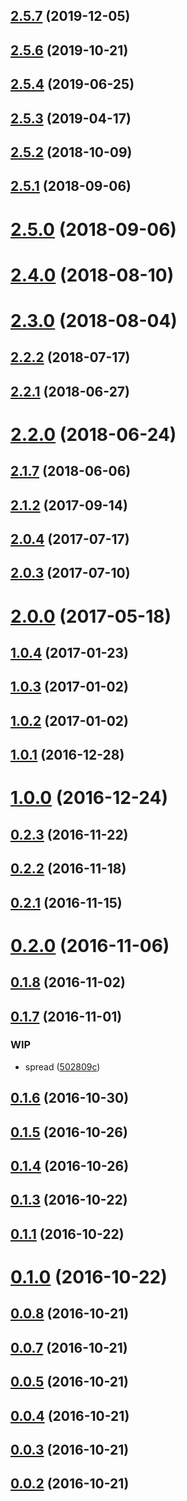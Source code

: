 ## [2.5.7](https://github.com/dollarshaveclub/shave/compare/2.5.6...2.5.7) (2019-12-05)




## [2.5.6](https://github.com/dollarshaveclub/shave/compare/2.5.4...2.5.6) (2019-10-21)




## [2.5.4](https://github.com/dollarshaveclub/shave/compare/2.5.3...2.5.4) (2019-06-25)




## [2.5.3](https://github.com/dollarshaveclub/shave/compare/2.5.2...2.5.3) (2019-04-17)




## [2.5.2](https://github.com/dollarshaveclub/shave/compare/2.5.1...2.5.2) (2018-10-09)




## [2.5.1](https://github.com/dollarshaveclub/shave/compare/2.5.0...2.5.1) (2018-09-06)




# [2.5.0](https://github.com/dollarshaveclub/shave/compare/2.4.0...2.5.0) (2018-09-06)




# [2.4.0](https://github.com/dollarshaveclub/shave/compare/2.3.0...2.4.0) (2018-08-10)




# [2.3.0](https://github.com/dollarshaveclub/shave/compare/2.2.2...2.3.0) (2018-08-04)




## [2.2.2](https://github.com/dollarshaveclub/shave/compare/2.2.1...2.2.2) (2018-07-17)




## [2.2.1](https://github.com/dollarshaveclub/shave/compare/2.2.0...2.2.1) (2018-06-27)




# [2.2.0](https://github.com/dollarshaveclub/shave/compare/2.1.7...2.2.0) (2018-06-24)




## [2.1.7](https://github.com/dollarshaveclub/shave/compare/2.1.3...2.1.7) (2018-06-06)




## [2.1.2](https://github.com/dollarshaveclub/shave/compare/2.0.4...2.1.2) (2017-09-14)




## [2.0.4](https://github.com/dollarshaveclub/shave/compare/2.0.3...2.0.4) (2017-07-17)




## [2.0.3](https://github.com/dollarshaveclub/shave/compare/2.0.0...2.0.3) (2017-07-10)




# [2.0.0](https://github.com/dollarshaveclub/shave/compare/1.0.4...2.0.0) (2017-05-18)




## [1.0.4](https://github.com/dollarshaveclub/shave/compare/1.0.3...1.0.4) (2017-01-23)




## [1.0.3](https://github.com/dollarshaveclub/shave/compare/1.0.2...1.0.3) (2017-01-02)




## [1.0.2](https://github.com/dollarshaveclub/shave/compare/1.0.1...1.0.2) (2017-01-02)




## [1.0.1](https://github.com/dollarshaveclub/shave/compare/1.0.0...1.0.1) (2016-12-28)




# [1.0.0](https://github.com/dollarshaveclub/shave/compare/0.2.3...1.0.0) (2016-12-24)




## [0.2.3](https://github.com/dollarshaveclub/shave/compare/0.2.2...0.2.3) (2016-11-22)




## [0.2.2](https://github.com/dollarshaveclub/shave/compare/0.2.1...0.2.2) (2016-11-18)




## [0.2.1](https://github.com/dollarshaveclub/shave/compare/0.2.0...0.2.1) (2016-11-15)




# [0.2.0](https://github.com/dollarshaveclub/shave/compare/0.1.8...0.2.0) (2016-11-06)




## [0.1.8](https://github.com/dollarshaveclub/shave/compare/0.1.7...0.1.8) (2016-11-02)




## [0.1.7](https://github.com/dollarshaveclub/shave/compare/0.1.6...0.1.7) (2016-11-01)


### WIP

* spread ([502809c](https://github.com/dollarshaveclub/shave/commit/502809c5720519dc92edaeb2a888d95bb16b5dfd))



## [0.1.6](https://github.com/dollarshaveclub/shave/compare/0.1.5...0.1.6) (2016-10-30)




## [0.1.5](https://github.com/dollarshaveclub/shave/compare/0.1.4...0.1.5) (2016-10-26)




## [0.1.4](https://github.com/dollarshaveclub/shave/compare/0.1.3...0.1.4) (2016-10-26)




## [0.1.3](https://github.com/dollarshaveclub/shave/compare/0.1.1...0.1.3) (2016-10-22)




## [0.1.1](https://github.com/dollarshaveclub/shave/compare/0.1.0...0.1.1) (2016-10-22)




# [0.1.0](https://github.com/dollarshaveclub/shave/compare/0.0.8...0.1.0) (2016-10-22)




## [0.0.8](https://github.com/dollarshaveclub/shave/compare/0.0.7...0.0.8) (2016-10-21)




## [0.0.7](https://github.com/dollarshaveclub/shave/compare/0.0.5...0.0.7) (2016-10-21)




## [0.0.5](https://github.com/dollarshaveclub/shave/compare/0.0.4...0.0.5) (2016-10-21)




## [0.0.4](https://github.com/dollarshaveclub/shave/compare/0.0.3...0.0.4) (2016-10-21)




## [0.0.3](https://github.com/dollarshaveclub/shave/compare/0.0.2...0.0.3) (2016-10-21)




## [0.0.2](https://github.com/dollarshaveclub/shave/compare/0.0.1...0.0.2) (2016-10-21)




